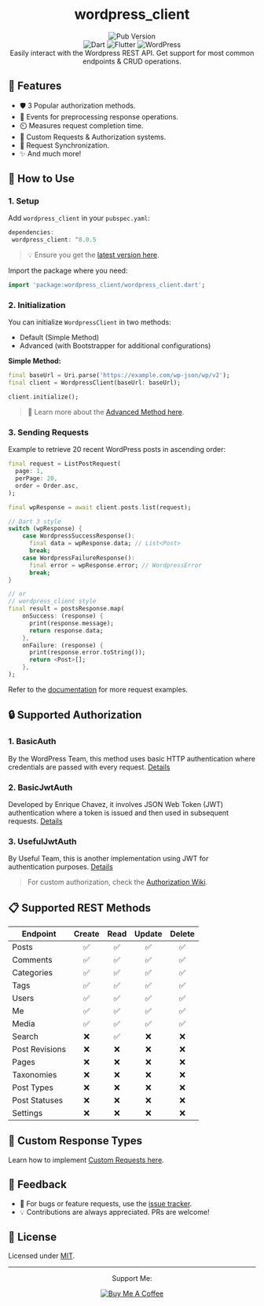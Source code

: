 <div align="center">
  <h1>wordpress_client</h1>

  <p align="center">
    <img src="https://img.shields.io/pub/v/wordpress_client?color=blueviolet" alt="Pub Version" />  <br>
    <img src="https://img.shields.io/badge/dart-%230175C2.svg?style=for-the-badge&logo=dart&logoColor=white" alt="Dart" />
    <img src="https://img.shields.io/badge/Flutter-%2302569B.svg?style=for-the-badge&logo=Flutter&logoColor=white" alt="Flutter" />
    <img src="https://img.shields.io/badge/WordPress-%23117AC9.svg?style=for-the-badge&logo=WordPress&logoColor=white" alt="WordPress" />
    <br>
    Easily interact with the Wordpress REST API. Get support for most common endpoints & CRUD operations.
</p>
</div>

## 🚀 Features

- 🛡️ 3 Popular authorization methods.
- 🎣 Events for preprocessing response operations.
- ⏲️ Measures request completion time.
- 🎨 Custom Requests & Authorization systems.
- 🔄 Request Synchronization.
- ✨ And much more!

## 📖 How to Use

### **1. Setup**
Add `wordpress_client` in your `pubspec.yaml`:
```dart
dependencies:
 wordpress_client: ^8.0.5
```
> 💡 Ensure you get the [latest version here](https://pub.dev/packages/wordpress_client).

Import the package where you need:
```dart
import 'package:wordpress_client/wordpress_client.dart';
```

### **2. Initialization**
You can initialize `WordpressClient` in two methods:
  - Default (Simple Method)
  - Advanced (with Bootstrapper for additional configurations)

**Simple Method:**
```dart
final baseUrl = Uri.parse('https://example.com/wp-json/wp/v2');
final client = WordpressClient(baseUrl: baseUrl);

client.initialize();
```
> 📘 Learn more about the [Advanced Method here](https://github.com/ArunPrakashG/wordpress_client/wiki/%F0%9F%93%9A-Usage#-advanced-method).

### **3. Sending Requests**
Example to retrieve 20 recent WordPress posts in ascending order:

```dart
final request = ListPostRequest(
  page: 1,
  perPage: 20,
  order = Order.asc,
);

final wpResponse = await client.posts.list(request);

// Dart 3 style
switch (wpResponse) {
    case WordpressSuccessResponse():
      final data = wpResponse.data; // List<Post>
      break;
    case WordpressFailureResponse():
      final error = wpResponse.error; // WordpressError
      break;
}

// or
// wordpress_client style
final result = postsResponse.map(
    onSuccess: (response) {
      print(response.message);
      return response.data;
    },
    onFailure: (response) {
      print(response.error.toString());
      return <Post>[];
    },
);
```
Refer to the [documentation](https://github.com/ArunPrakashG/wordpress_client/wiki/%F0%9F%93%9A-Usage) for more request examples.

## 🔒 Supported Authorization

### 1. **BasicAuth** 
By the WordPress Team, this method uses basic HTTP authentication where credentials are passed with every request. [Details](https://github.com/WP-API/Basic-Auth)

### 2. **BasicJwtAuth** 
Developed by Enrique Chavez, it involves JSON Web Token (JWT) authentication where a token is issued and then used in subsequent requests. [Details](https://wordpress.org/plugins/jwt-authentication-for-wp-rest-api/)

### 3. **UsefulJwtAuth** 
By Useful Team, this is another implementation using JWT for authentication purposes. [Details](https://github.com/usefulteam/jwt-auth)

> For custom authorization, check the [Authorization Wiki](https://github.com/ArunPrakashG/wordpress_client/wiki/%F0%9F%9B%A1-Authorization).

## 📋 Supported REST Methods

| Endpoint         | Create | Read | Update | Delete |
|------------------|:------:|:----:|:------:|:------:|
| Posts            |   ✅   |  ✅  |   ✅   |   ✅   |
| Comments         |   ✅   |  ✅  |   ✅   |   ✅   |
| Categories       |   ✅   |  ✅  |   ✅   |   ✅   |
| Tags             |   ✅   |  ✅  |   ✅   |   ✅   |
| Users            |   ✅   |  ✅  |   ✅   |   ✅   |
| Me               |   ✅   |  ✅  |   ✅   |   ✅   |
| Media            |   ✅   |  ✅  |   ✅   |   ✅   |
| Search           |   ❌   |  ✅  |   ❌   |   ❌   |
| Post Revisions   |   ❌   |  ❌  |   ❌   |   ❌   |
| Pages            |   ❌   |  ❌  |   ❌   |   ❌   |
| Taxonomies       |   ❌   |  ❌  |   ❌   |   ❌   |
| Post Types       |   ❌   |  ❌  |   ❌   |   ❌   |
| Post Statuses    |   ❌   |  ❌  |   ❌   |   ❌   |
| Settings         |   ❌   |  ❌  |   ❌   |   ❌   |

## 📢 Custom Response Types
Learn how to implement [Custom Requests here](https://github.com/ArunPrakashG/wordpress_client/wiki/%F0%9F%9A%80-Using-Custom-Requests).

## 📣 Feedback

- 🐛 For bugs or feature requests, use the [issue tracker][tracker].
- 💡 Contributions are always appreciated. PRs are welcome!

## 📜 License
Licensed under [MIT](https://github.com/ArunPrakashG/wordpress_client/blob/master/LICENSE).

[tracker]: https://github.com/ArunPrakashG/wordpress_client/issues

---

<div align="center">
    
Support Me: 

[![Buy Me A Coffee](https://www.buymeacoffee.com/assets/img/custom_images/orange_img.png)](https://www.buymeacoffee.com/arunprakashg)
    
</div>
